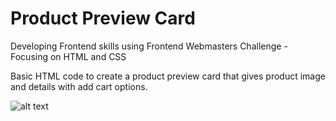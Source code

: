 # Product Preview Card
Developing Frontend skills using Frontend Webmasters Challenge - Focusing on HTML and CSS

Basic HTML code to create a product preview card that gives product image and details with add cart options.

![alt text](http://url/to/img.png)
